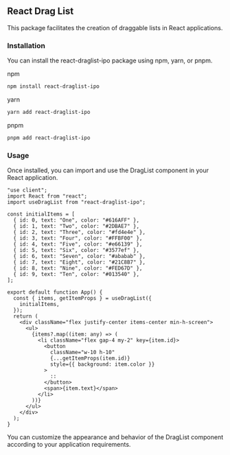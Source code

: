 ## React Drag List

This package facilitates the creation of draggable lists in React applications.

### Installation

You can install the react-draglist-ipo package using npm, yarn, or pnpm.

npm

```bash
npm install react-draglist-ipo
```

yarn

```bash
yarn add react-draglist-ipo
```

pnpm

```bash
pnpm add react-draglist-ipo
```

### Usage

Once installed, you can import and use the DragList component in your React application.

```tsx
"use client";
import React from "react";
import useDragList from "react-draglist-ipo";

const initialItems = [
  { id: 0, text: "One", color: "#616AFF" },
  { id: 1, text: "Two", color: "#2DBAE7" },
  { id: 2, text: "Three", color: "#fd4e4e" },
  { id: 3, text: "Four", color: "#FFBF00" },
  { id: 4, text: "Five", color: "#e66139" },
  { id: 5, text: "Six", color: "#3577ef" },
  { id: 6, text: "Seven", color: "#ababab" },
  { id: 7, text: "Eight", color: "#21C8B7" },
  { id: 8, text: "Nine", color: "#FED67D" },
  { id: 9, text: "Ten", color: "#013540" },
];

export default function App() {
  const { items, getItemProps } = useDragList({
    initialItems,
  });
  return (
    <div className="flex justify-center items-center min-h-screen">
      <ul>
        {items?.map((item: any) => (
          <li className="flex gap-4 my-2" key={item.id}>
            <button
              className="w-10 h-10"
              {...getItemProps(item.id)}
              style={{ background: item.color }}
            >
              ::
            </button>
            <span>{item.text}</span>
          </li>
        ))}
      </ul>
    </div>
  );
}
```
You can customize the appearance and behavior of the DragList component according to your application requirements.
